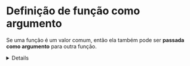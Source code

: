 # Definição de função como argumento

Se uma função é um valor comum, então ela também pode ser **passada como argumento** para outra função.

<details>
```javascript
const subtrair = (x, y) => x - y
const somar = (x, y) => x + y
const multiplicar = (x, y) => x * y
const dividir = (x, y) => x / y
const concatenar = (x, y, sep=' ') => x + sep + y
const iniciais = (x, y) => x[0] + y[0]
const negativo = (y) => subtrair(0, y) // Função parcial.

// Função como argumento.
const exec = (f, x, y) => f(x, y) // Processo de aplicação de função padrão.

const res1 = exec(subtrair, 50, 25)
const res2 = exec(somar, 50, 25)
const res3 = exec(multiplicar, 50, 25)
const res4 = exec(dividir, 50, 25)
const res5 = exec(concatenar, 'Isaac', 'Newton')
const res6 = exec(iniciais, 'Isaac', 'Newton')
const res7 = exec(negativo, 30)

console.log(res1)
console.log(res2)
console.log(res3)
console.log(res4)
console.log(res5)
console.log(res6)
console.log(res7)
```

```
25
75
1250
2
Isaac Newton
IN
-30
```
</details>
